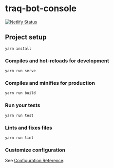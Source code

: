 # traq-bot-console

[![Netlify Status](https://api.netlify.com/api/v1/badges/bf81b35b-92e3-4f3b-99c7-a1a46c48388c/deploy-status)](https://app.netlify.com/sites/traq-bot-console/deploys)

## Project setup
```
yarn install
```

### Compiles and hot-reloads for development
```
yarn run serve
```

### Compiles and minifies for production
```
yarn run build
```

### Run your tests
```
yarn run test
```

### Lints and fixes files
```
yarn run lint
```

### Customize configuration
See [Configuration Reference](https://cli.vuejs.org/config/).
